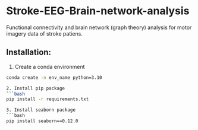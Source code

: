 # Stroke-EEG-Brain-network-analysis
Functional connectivity and brain network (graph theory) analysis for motor imagery data of stroke patiens.
## Installation:
1. Create a conda environment
```bash
conda create -n env_name python=3.10

2. Install pip package
```bash
pip install -r requirements.txt

3. Install seaborn package
```bash
pip install seaborn==0.12.0

